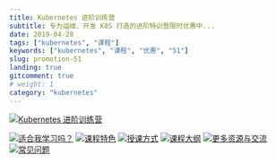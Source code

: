 ```yaml
---
title: Kubernetes 进阶训练营
subtitle: 专为运维、开发 K8S 打造的进阶特训营限时优惠中...
date: 2019-04-28
tags: ["kubernetes", "课程"]
keywords: ["kubernetes", "课程", "优惠", "51"]
slug: promotion-51
landing: true
gitcomment: true
# weight: 1
category: "kubernetes"
---
```


[![Kubernetes 进阶训练营](https://sdn.youdianzhishi.com/images/2019/10/24/65f2cfb229184268a18745fe202b281b.jpg?imageView2/2/format/webp)](/post/promotion-51)
<!--more-->
[![适合我学习吗？](https://sdn.youdianzhishi.com/images/2019/10/24/b7923e4caa8047eda44aa2bf37c95eb0.jpg?imageView2/2/format/webp)](https://youdianzhishi.com/course/63d38m/)
[![课程特色](https://sdn.youdianzhishi.com/images/2019/10/24/066236d2f6a843a79acb383826b2db64.jpg?imageView2/2/format/webp)](https://youdianzhishi.com/course/63d38m/)
[![授课方式](https://sdn.youdianzhishi.com/images/2020/3/27/2d0da6a51c514d428d060a0a69e8352b.5x_20200327145715_240?imageView2/2/format/webp)](https://youdianzhishi.com/course/63d38m/)
[![课程大纲](https://sdn.youdianzhishi.com/images/2019/10/24/72f732308ccd4252887e7f182cfc4076.jpg?imageView2/2/format/webp)](https://youdianzhishi.com/course/63d38m/)
[![更多资源与交流](https://sdn.youdianzhishi.com/images/2019/10/24/8fbf55ad37ab4ffb94e6e03e1ec06421.jpg?imageView2/2/format/webp)](https://youdianzhishi.com/course/63d38m/)
[![常见问题](https://sdn.youdianzhishi.com/images/2019/10/24/18c3b165f6f64febb3c27540f860cadd.jpg?imageView2/2/format/webp)](https://youdianzhishi.com/course/63d38m/)

